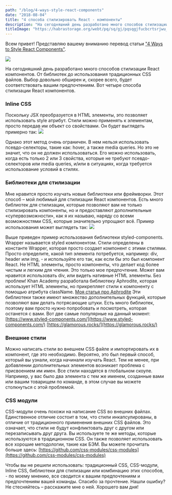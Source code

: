 ```yaml
---
path: "/blog/4-ways-style-react-components"
date: "2018-08-04"
title: "4 способа стилизировать React - компоненты"
description: "На сегодняшний день разработано много способов стилизации React компонентов. От библиотек до использования традиционных СSS файлов. Выбор довольно обширен и, скорее всего, будет соответствовать вашим предпочтениям. Вот четыре способа стилизации React компонентов."
titleImage: "https://habrastorage.org/webt/pq/sq/gj/pqsqgjfucbcrtsrjwu_-iyxlvno.png"
---
```



Всем привет! Представляю вашему вниманию перевод статьи ["4 Ways to Style React Components"](https://medium.com/@darrion/4-ways-to-style-react-components-707e4f1ae410). 

![](https://habrastorage.org/webt/pq/sq/gj/pqsqgjfucbcrtsrjwu_-iyxlvno.png) 

На сегодняшний день разработано много способов стилизации React компонентов. От библиотек до использования традиционных СSS файлов. Выбор довольно обширен и, скорее всего, будет соответствовать вашим предпочтениям. Вот четыре способа стилизации React компонентов.<cut>

### Inline CSS

Поскольку JSX преобразуется в HTML элементы, это позволяет использовать style атрибут. Стили можно применять к элементам, просто передав им объект со свойствами. Он будет выглядеть примерно так: ![](https://habrastorage.org/webt/2p/8x/ey/2p8xeya0a9gpvskv-xtdhbwqmvu.png) 

Однако этот метод очень ограничен. В нем нельзя использовать псевдо-селекторы, такие как: hover, а также media queries. Но это не значит, что он не должен использоваться. Его можно использовать, когда есть только 2 или 3 свойства, которые не требуют псевдо-селекторов или media queries, и/или в ситуациях, когда требуется использование условий в стилях.

### Библиотеки для стилизации

Мне нравится просто изучать новые библиотеки или фреймворки. Этот способ – мой любимый для стилизации React компонентов. Есть много библиотек для стилизации, которые позволяют вам не только стилизировать компоненты, но и предоставляют дополнительные «супервозможности», как я их называю, наряду со всеми возможностями CSS, которые значительно упрощают всё. Пример использования может выглядеть так: ![](https://habrastorage.org/webt/ko/kj/cj/kokjcjwmucdaw6fclmyfbndvuo0.png) 

Выше приведен пример использования библиотеки styled-components. Wrapper называется styled компонентом. Стили определены в константе Wrapper, которая просто создает компонент с этими стилями. Просто определите, какой тип элемента потребуется, например: div, header или img, - и используйте его так, как если бы это был компонент React. Не HTML элементы, просто компоненты, что делает код более чистым и легким для чтения. Это только мое предпочтение. Может вам нравится использовать div, или видеть нативные HTML элементы. Без проблем! Khan Academy разработала библиотеку Aphrodite, которая использует HTML элементы, но прикрепляет стили к компоненту с помощью атрибута className. [Моя статья про Aphrodite](https://medium.com/@darrion/styling-react-components-with-aphrodite-c5660fb6022) Эти библиотеки также имеют множество дополнительных функций, которые позволяют вам делать потрясающие штуки. Есть много библиотек, поэтому вам просто нужно попробовать и посмотреть, которая останется с вами. Вот две самые популярные на данный момент: [https://www.styled-components.com/](https://www.styled-components.com/) [https://glamorous.rocks/](https://glamorous.rocks/)

### Внешние стили

Можно написать стили во внешнем СSS файле и импортировать их в компонент, где это необходимо. Вероятно, это был первый способ, который вы узнали, когда начинали изучать React. Тем не менее, при добавлении дополнительных элементов возникает проблема с присвоением им имен. Все стили находятся в глобальном скоупе. Например, у вас было два элемента с тем же именем, созданные вами или вашим товарищем по команде, в этом случае вы можете столкнуться с этой проблемой.

### CSS модули

CSS-модули очень похожи на написание CSS во внешних файлах. Единственное отличие состоит в том, что стили инкапсулированы, в отличие от традиционного применения внешних СSS файлов. Это означает, что стили не будут конфликтовать друг с другом или перезаписывать друг друга. Вы используете те же методы, которые используются в традиционном СSS. Он также позволяет использовать все хорошие методологии, такие как БЭМ. Вы можете прочитать больше здесь: [https://github.com/css-modules/css-modules](https://github.com/css-modules/css-modules) 

Чтобы вы не решили использовать: традиционный СSS, CSS-модули, Inline CSS, библиотеки для стилизации или комбинацию этих способов, - по моему мнению, все сводится к вашим предпочтениям и предпочтениям вашей команды. Спасибо за прочтение. Нашли ошибку? Не стесняйтесь – расскажите мне о ней. Хорошего вам дня!</cut>
